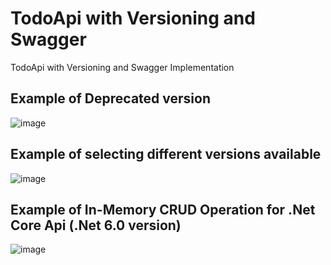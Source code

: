 # TodoApi with Versioning and Swagger
TodoApi with Versioning and Swagger Implementation

## Example of Deprecated version
![image](https://user-images.githubusercontent.com/30829678/179053661-1c9c876e-3111-436b-a3d1-6eb8e6da5a33.png)


## Example of selecting different versions available
![image](https://user-images.githubusercontent.com/30829678/179053994-5334e887-90ad-44f1-8bc1-d2c89d0f983f.png)


## Example of In-Memory CRUD Operation for .Net Core Api (.Net 6.0 version)
![image](https://user-images.githubusercontent.com/30829678/179054111-9a75bf76-940f-4a5b-bb11-b997c6aea303.png)

